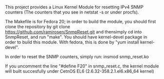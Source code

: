 This project provides a Linux Kernel Module for resetting IPv4 
SNMP counters (The counters that you see in netstat -s or under procfs).

The Makefile is for Fedora 20; in order to build the module, you should 
first clone the repository by 
git clone https://github.com/ramirosen/SnmpReset.git
and thensimply
cd into SnmpReset, and run "make".
You should have kernel-devel package in order to build this module.
With fedora, this is done by "yum install kernel-devel".

In order to reset the SNMP counters, simply run:
insmod snmp_reset.ko 


If you uncomment the line "#define F20" in snmp_reset.c, the kernel 
module will built succesfully under
CetnOS EL6 (2.6.32-358.2.1.el6.x86_64 kernel)


